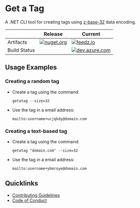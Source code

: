 # Get a Tag

A .NET CLI tool for creating tags using [z-base-32](https://en.wikipedia.org/wiki/Base32#z-base-32) data encoding.

| | Release | Current |
|---|---|---|
| Artifacts | [![nuget.org](https://img.shields.io/nuget/vpre/dotnet-getatag.svg?style=flat-square)](https://www.nuget.org/packages/dotnet-getatag) | [![feedz.io](https://img.shields.io/endpoint.svg?url=https%3A%2F%2Ff.feedz.io%2Falexander-kozlenko%2Fanemonis%2Fshield%2Fdotnet-getatag%2Flatest&label=feedz&logo=_&color=lightgrey&style=flat-square)](https://f.feedz.io/alexander-kozlenko/anemonis/packages/dotnet-getatag/latest/download) |
| Build Status | | [![dev.azure.com](https://img.shields.io/azure-devops/build/alexanderkozlenko/github-pipelines/7?label=main&style=flat-square)](https://dev.azure.com/alexanderkozlenko/github-pipelines/_build?definitionId=13&_a=summary) |

## Usage Examples

### Creating a random tag

- Create a tag using the command:
    ```
    getatag --size=32
    ```
- Use the tag in a email address:
    ```
    mailto:username+ucjqkdy@domain.com
    ```

### Creating a text-based tag

- Create a tag using the command:
    ```
    getatag "domain.com" --size=32
    ```
- Use the tag in a email address:
    ```
    mailto:username+ybmroye@domain.com
    ```

## Quicklinks

- [Contributing Guidelines](./CONTRIBUTING.md)
- [Code of Conduct](./CODE_OF_CONDUCT.md)
